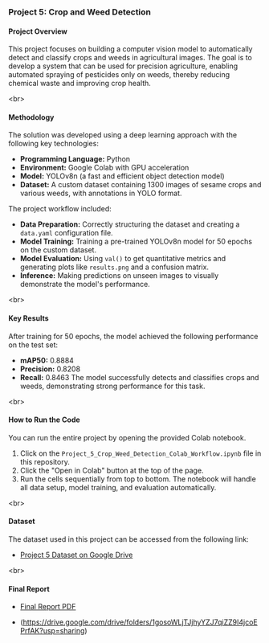 ### Project 5: Crop and Weed Detection

#### Project Overview

This project focuses on building a computer vision model to automatically detect and classify crops and weeds in agricultural images. The goal is to develop a system that can be used for precision agriculture, enabling automated spraying of pesticides only on weeds, thereby reducing chemical waste and improving crop health.

\<br\>

#### Methodology

The solution was developed using a deep learning approach with the following key technologies:

  * **Programming Language:** Python
  * **Environment:** Google Colab with GPU acceleration
  * **Model:** YOLOv8n (a fast and efficient object detection model)
  * **Dataset:** A custom dataset containing 1300 images of sesame crops and various weeds, with annotations in YOLO format.

The project workflow included:

  * **Data Preparation:** Correctly structuring the dataset and creating a `data.yaml` configuration file.
  * **Model Training:** Training a pre-trained YOLOv8n model for 50 epochs on the custom dataset.
  * **Model Evaluation:** Using `val()` to get quantitative metrics and generating plots like `results.png` and a confusion matrix.
  * **Inference:** Making predictions on unseen images to visually demonstrate the model's performance.

\<br\>

#### Key Results

After training for 50 epochs, the model achieved the following performance on the test set:

  * **mAP50:** 0.8884
  * **Precision:** 0.8208
  * **Recall:** 0.8463
    The model successfully detects and classifies crops and weeds, demonstrating strong performance for this task.

\<br\>

#### How to Run the Code

You can run the entire project by opening the provided Colab notebook.

1.  Click on the `Project_5_Crop_Weed_Detection_Colab_Workflow.ipynb` file in this repository.
2.  Click the "Open in Colab" button at the top of the page.
3.  Run the cells sequentially from top to bottom. The notebook will handle all data setup, model training, and evaluation automatically.

\<br\>

#### Dataset

The dataset used in this project can be accessed from the following link:

  * [Project 5 Dataset on Google Drive](https://drive.google.com/drive/folders/1gosoWLjTJjhyYZJ7qiZZ9I4jcoEPrfAK?usp=sharing)

\<br\>

#### Final Report

  * [Final Report PDF](https://github.com/swatiyadav8368/ML-Internship-Project-Crop-Weed-Detection/blob/main/Agriculture_Swati_USC_UCT.pdf)
- (https://drive.google.com/drive/folders/1gosoWLjTJjhyYZJ7qiZZ9I4jcoEPrfAK?usp=sharing)
